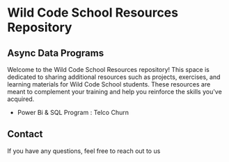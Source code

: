 # Wild Code School Resources Repository
## Async Data Programs

Welcome to the Wild Code School Resources repository! 
This space is dedicated to sharing additional resources such as projects, exercises, and learning materials for Wild Code School students. 
These resources are meant to complement your training and help you reinforce the skills you've acquired.

- Power Bi & SQL Program : Telco Churn

## Contact

If you have any questions, feel free to reach out to us
